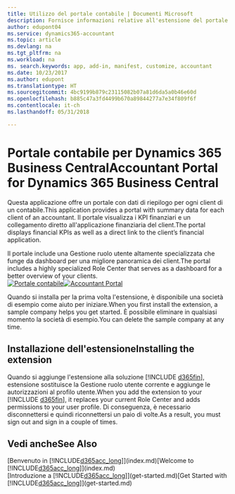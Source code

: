 ```yaml
---
title: Utilizzo del portale contabile | Documenti Microsoft
description: Fornisce informazioni relative all'estensione del portale contabile.
author: edupont04
ms.service: dynamics365-accountant
ms.topic: article
ms.devlang: na
ms.tgt_pltfrm: na
ms.workload: na
ms. search.keywords: app, add-in, manifest, customize, accountant
ms.date: 10/23/2017
ms.author: edupont
ms.translationtype: HT
ms.sourcegitcommit: 4bc9199b879c23115082b07a81d6da5a0b46e60d
ms.openlocfilehash: b885c47a3fd4499b670a89844277a7e34f809f6f
ms.contentlocale: it-ch
ms.lasthandoff: 05/31/2018

---
```

# <a name="accountant-portal-for-dynamics-365-business-central"></a><span data-ttu-id="ee2bc-103">Portale contabile per Dynamics 365 Business Central</span><span class="sxs-lookup"><span data-stu-id="ee2bc-103">Accountant Portal for Dynamics 365 Business Central</span></span>
<span data-ttu-id="ee2bc-104">Questa applicazione offre un portale con dati di riepilogo per ogni client di un contabile.</span><span class="sxs-lookup"><span data-stu-id="ee2bc-104">This application provides a portal with summary data for each client of an accountant.</span></span> <span data-ttu-id="ee2bc-105">Il portale visualizza i KPI finanziari e un collegamento diretto all'applicazione finanziaria del client.</span><span class="sxs-lookup"><span data-stu-id="ee2bc-105">The portal displays financial KPIs as well as a direct link to the client’s financial application.</span></span>  

<span data-ttu-id="ee2bc-106">Il portale include una Gestione ruolo utente altamente specializzata che funge da dashboard per una migliore panoramica dei client.</span><span class="sxs-lookup"><span data-stu-id="ee2bc-106">The portal includes a highly specialized Role Center that serves as a dashboard for a better overview of your clients.</span></span>  
<span data-ttu-id="ee2bc-107">[![Portale contabile](./media/accountant-get-started/accountant-dashboard.png)](https://go.microsoft.com/fwlink/?linkid=851257)</span><span class="sxs-lookup"><span data-stu-id="ee2bc-107">[![Accountant Portal](./media/accountant-get-started/accountant-dashboard.png)](https://go.microsoft.com/fwlink/?linkid=851257)</span></span>

<span data-ttu-id="ee2bc-108">Quando si installa per la prima volta l'estensione, è disponibile una società di esempio come aiuto per iniziare.</span><span class="sxs-lookup"><span data-stu-id="ee2bc-108">When you first install the extension, a sample company helps you get started.</span></span> <span data-ttu-id="ee2bc-109">È possibile eliminare in qualsiasi momento la società di esempio.</span><span class="sxs-lookup"><span data-stu-id="ee2bc-109">You can delete the sample company at any time.</span></span>  

## <a name="installing-the-extension"></a><span data-ttu-id="ee2bc-110">Installazione dell'estensione</span><span class="sxs-lookup"><span data-stu-id="ee2bc-110">Installing the extension</span></span>
<span data-ttu-id="ee2bc-111">Quando si aggiunge l'estensione alla soluzione [!INCLUDE [d365fin](includes/d365fin_md.md)], estensione sostituisce la Gestione ruolo utente corrente e aggiunge le autorizzazioni al profilo utente.</span><span class="sxs-lookup"><span data-stu-id="ee2bc-111">When you add the extension to your [!INCLUDE [d365fin](includes/d365fin_md.md)], it replaces your current Role Center and adds permissions to your user profile.</span></span> <span data-ttu-id="ee2bc-112">Di conseguenza, è necessario disconnettersi e quindi riconnettersi un paio di volte.</span><span class="sxs-lookup"><span data-stu-id="ee2bc-112">As a result, you must sign out and sign in a couple of times.</span></span>  

## <a name="see-also"></a><span data-ttu-id="ee2bc-113">Vedi anche</span><span class="sxs-lookup"><span data-stu-id="ee2bc-113">See Also</span></span>
<span data-ttu-id="ee2bc-114">[Benvenuto in [!INCLUDE[d365acc_long](includes/d365acc_long_md.md)]](index.md)</span><span class="sxs-lookup"><span data-stu-id="ee2bc-114">[Welcome to [!INCLUDE[d365acc_long](includes/d365acc_long_md.md)]](index.md)</span></span>  
<span data-ttu-id="ee2bc-115">[Introduzione a [!INCLUDE[d365acc_long](includes/d365acc_long_md.md)]](get-started.md)</span><span class="sxs-lookup"><span data-stu-id="ee2bc-115">[Get Started with [!INCLUDE[d365acc_long](includes/d365acc_long_md.md)]](get-started.md)</span></span>  

